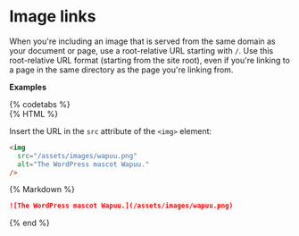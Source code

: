 # Image links

When you're including an image that is served from the same domain as your document or page, use a root-relative URL starting with `/`. Use this root-relative URL format (starting from the site root), even if you're linking to a page in the same directory as the page you're linking from.

**Examples**  

{% codetabs %}  
{% HTML %}  

Insert the URL in the `src` attribute of the `<img>` element:

```html
<img
  src="/assets/images/wapuu.png"
  alt="The WordPress mascot Wapuu."
/>
```
{% Markdown %}
```markdown
![The WordPress mascot Wapuu.](/assets/images/wapuu.png)
```
{% end %}
